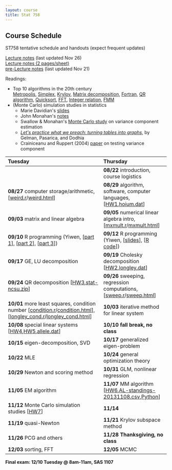 ```yaml
---
layout: course
title: Stat 758
---
```


## Course Schedule

ST758 tentative schedule and handouts (expect frequent updates)

[Lecture notes](https://github.ncsu.edu/pages/hzhou3/hzhou3.github.io/teaching/st758-2013fall/ST758-2013-Fall-LecNotes.pdf) (last updated Nov 26)  
[Lecture notes (2 pages/sheet)](https://github.ncsu.edu/pages/hzhou3/hzhou3.github.io/teaching/st758-2013fall/ST758-2013-Fall-LecNotes-ForPrint.pdf)  
[pre-Lecture notes](https://github.ncsu.edu/pages/hzhou3/hzhou3.github.io/teaching/st758-2013fall/ST758-2013-Fall-Pre-LecNotes.pdf) (last updated Nov 21)


Readings:  

* Top 10 algorithms in the 20th century  
[Metropolis](top10/metropolis.pdf), [Simplex](top10/simplex.pdf), [Krylov](top10/krylov.pdf), [Matrix decomposition](top10/decomp.pdf), [Fortran](top10/fortran.pdf), [QR algorithm](top10/qr.pdf), [Quicksort](top10/qsort.pdf), [FFT](top10/fft.pdf), [Integer relation](top10/integer.pdf), [FMM](top10/fmm.pdf)  
* (Monte Carlo) simulation studies in statistics  
  * Marie Davidian's [slides](http://www4.stat.ncsu.edu/~davidian/st810a/simulation_handout.pdf)  
  * John Monahan's [notes](./monte-carlo/Monahan09SimGuide.pdf)  
  * Swallow & Monahan's [Monte Carlo study](./monte-carlo/SwallowMonahan84VCMonteCarlo.pdf) on variance component estimation  
  * [*Let's practice what we preach: turning tables into graphs*](./monte-carlo/GelmanPasarikaDodhia02Graph.pdf), by Gelman, Pasarica, and Dodhia
  * Crainiceanu and Ruppert (2004) [paper](./monte-carlo/CrainiceanuRuppert04VC-LRT.pdf) on testing variance component


| **Tuesday** | **Thursday** |  
|:-----------|:------------|
| | **08/22** introduction, course logistics |
| **08/27** computer storage/arithmetic, \[[weird.r](./weird.r)/[weird.html](./weird.html)\] | **08/29** algorithm, software, computer languages, \[[HW1](./ST758-2013-HW1.pdf),[hoium.dat](./hoium.dat)\] |
| **09/03** matrix and linear algebra | **09/05** numerical linear algebra intro, \[[mxmult.r](./mxmult.r)/[mxmult.html](./mxmult.html)\] |
| **09/10** R programming (Yiwen, \[[part 1](./YiwenZhang_Part1_Introduction.pdf)\], \[[part 2](./YiwenZhang_Part2_Data_Objects.pdf)\], \[[part 3](./YiwenZhang_Part3_R_Functions.pdf)\]) | **09/12** R programming (Yiwen, \[[slides](./YiwenZhang_RProgramming.htm)\], \[[R code](./YiwenZhang_codeThur.R)\]) |
| **09/17** GE, LU decomposition | **09/19** Cholesky decomposition \[[HW2](./ST758-2013-HW2.pdf),[longley.dat](./longley.dat)\] |
| **09/24** QR decomposition \[[HW3](./ST758-2013-HW3.pdf),[stat-ncsu.zip](./stat-ncsu.zip)\] | **09/26** sweeping, regression computations, \[[sweep.r](./sweep.r)/[sweep.html](./sweep.html)\] |
| **10/01** more least squares, condition number \[[condition.r](./condition.r)/[condition.html](./condition.html)\], \[[longley_cond.r](./longley_cond.r)/[longley_cond.html](./longley_cond.html)\] | **10/03** iterative method for linear system |
| **10/08** special linear systems \[[HW4](./ST758-2013-HW4.pdf),[HW5](./ST758-2013-HW5.pdf),[allele.dat](./allele.dat)\] | **10/10** **fall break, no class** |
| **10/15** eigen-decomposition, SVD | **10/17** generalized eigen-problem |
| **10/22** MLE | **10/24** general optimization theory |
| **10/29** Newton and scoring method | **10/31** GLM, nonlinear regression |
| **11/05** EM algorithm | **11/07** MM algorithm \[[HW6](./ST758-2013-HW6.pdf),[AL-standings-20131108.csv](./AL-standings-20131108.csv),[Python](./download-espn-mlb-standings.py)\] |
| **11/12** Monte Carlo simulation studies \[[HW7](./ST758-2013-HW7.pdf)\] | **11/14**  |
| **11/19** quasi-Newton | **11/21** Krylov subspace method |
| **11/26** PCG and others | **11/28** **Thanksgiving, no class** |
| **12/03** sorting, FFT | **12/05** MCMC |

**Final exam: 12/10 Tuesday @ 8am-11am, SAS 1107**